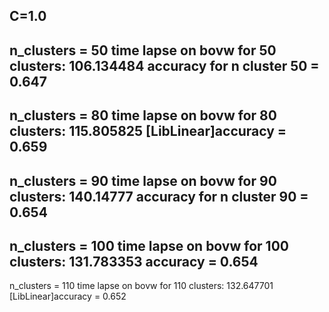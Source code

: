 C=1.0
-------------------------------------------------------------------------------
n_clusters = 50
time lapse on bovw for 50 clusters: 106.134484
accuracy for n cluster 50 = 0.647
-------------------------------------------------------------------------------
n_clusters = 80
time lapse on bovw for 80 clusters: 115.805825
[LibLinear]accuracy = 0.659
-------------------------------------------------------------------------------
n_clusters = 90
time lapse on bovw for 90 clusters: 140.14777
accuracy for n cluster 90 = 0.654
-------------------------------------------------------------------------------
n_clusters = 100
time lapse on bovw for 100 clusters: 131.783353
accuracy = 0.654
-------------------------------------------------------------------------------
n_clusters = 110
time lapse on bovw for 110 clusters: 132.647701
[LibLinear]accuracy = 0.652

